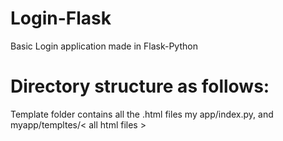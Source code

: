 # Login-Flask
Basic Login application made in Flask-Python
# Directory structure as follows: 
Template folder contains all the .html files
my app/index.py, and 
myapp/templtes/< all html files >
